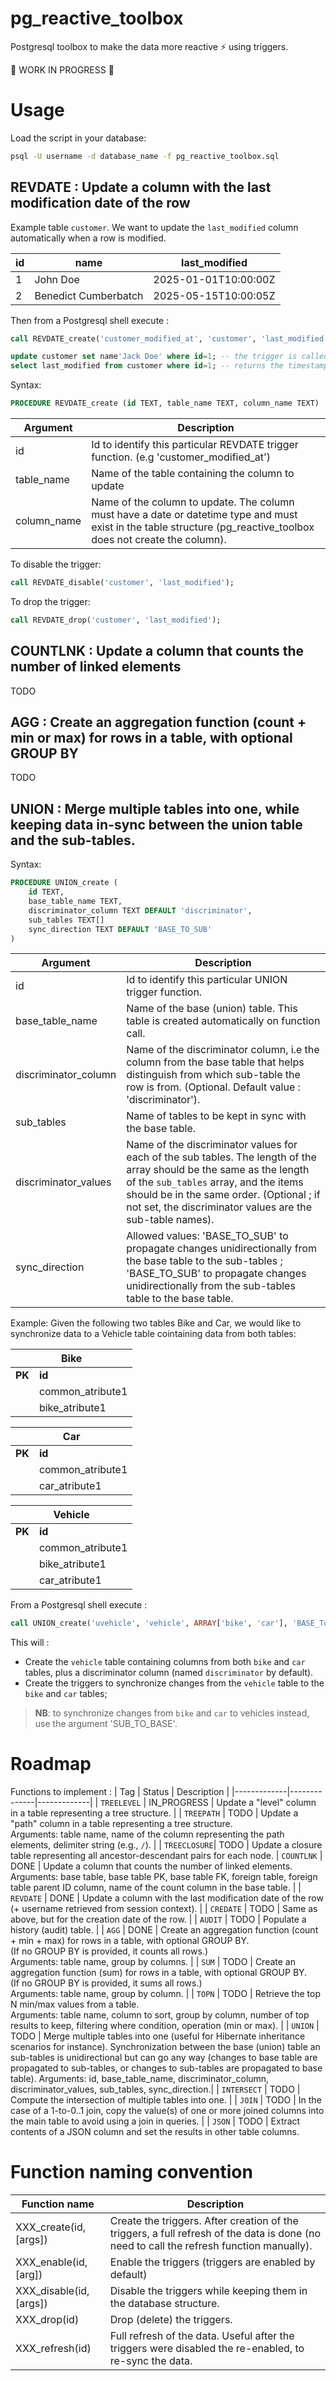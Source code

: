 # pg_reactive_toolbox
Postgresql toolbox to make the data more reactive ⚡ using triggers.

🚧 WORK IN PROGRESS 🚧

# Usage
Load the script in your database:
```bash
psql -U username -d database_name -f pg_reactive_toolbox.sql
```

## REVDATE : Update a column with the last modification date of the row

Example table ```customer```. We want to update the ```last_modified``` column automatically when a row is modified.

| id | name | last_modified |
|----------|----------|----------|
| 1  | John Doe  | 2025-01-01T10:00:00Z  |
| 2  | Benedict Cumberbatch  | 2025-05-15T10:00:05Z  |

Then from a Postgresql shell execute :
```sql
call REVDATE_create('customer_modified_at', 'customer', 'last_modified'); -- create the trigger

update customer set name'Jack Doe' where id=1; -- the trigger is called on update
select last_modified from customer where id=1; -- returns the timestamp of the update statement
```

Syntax:
```sql
PROCEDURE REVDATE_create (id TEXT, table_name TEXT, column_name TEXT)
```

| Argument         | Description |
|-------------|------ |
| id | Id to identify this particular REVDATE trigger function. (e.g 'customer_modified_at')
| table_name | Name of the table containing the column to update
| column_name | Name of the column to update. The column must have a date or datetime type and must exist in the table structure (pg_reactive_toolbox does not create the column). 



To disable the trigger:
```sql
call REVDATE_disable('customer', 'last_modified');
```

To drop the trigger:
```sql
call REVDATE_drop('customer', 'last_modified');
```

## COUNTLNK : Update a column that counts the number of linked elements

TODO

## AGG : Create an aggregation function (count + min or max) for rows in a table, with optional GROUP BY

TODO


## UNION : Merge multiple tables into one, while keeping data in-sync between the union table and the sub-tables.

Syntax:
```sql
PROCEDURE UNION_create (
    id TEXT,
    base_table_name TEXT,
    discriminator_column TEXT DEFAULT 'discriminator',
    sub_tables TEXT[]
    sync_direction TEXT DEFAULT 'BASE_TO_SUB'
)

```
| Argument         | Description |
|-------------|------ |
| id | Id to identify this particular UNION trigger function.
| base_table_name | Name of the base (union) table. This table is created automatically on function call.
| discriminator_column | Name of the discriminator column, i.e the column from the base table that helps distinguish from which sub-table the row is from. (Optional. Default value : 'discriminator').
| sub_tables | Name of tables to be kept in sync with the base table.
| discriminator_values | Name of the discriminator values for each of the sub tables. The length of the array should be the same as the length of the ```sub_tables``` array, and the items should be in the same order. (Optional ; if not set, the discriminator values are the sub-table names).
| sync_direction | Allowed values: 'BASE_TO_SUB' to propagate changes unidirectionally from the base table to the sub-tables ; 'BASE_TO_SUB' to propagate changes unidirectionally from the sub-tables table to the base table. 

Example:
Given the following two tables Bike and Car, we would like to synchronize data to a Vehicle table cointaining data from both tables:

<table>
    <thead>
        <tr>
            <th colspan="2">Bike</th>
        </tr>
    </thead>
    <tbody>
        <tr>
            <td><b>PK</b></td>
            <td><b>id</b></td>
        </tr>
        <tr>
            <td/>
            <td>common_atribute1</td>
        </tr>
        <tr>
            <td/>
            <td>bike_atribute1</td>
        </tr>
    </tbody>
</table>

<table>
    <thead>
        <tr>
            <th colspan="2">Car</th>
        </tr>
    </thead>
    <tbody>
        <tr>
            <td><b>PK</b></td>
            <td><b>id</b></td>
        </tr>
        <tr>
            <td/>
            <td>common_atribute1</td>
        </tr>
        <tr>
            <td/>
            <td>car_atribute1</td>
        </tr>
    </tbody>
</table>

<table>
    <thead>
        <tr>
            <th colspan="2">Vehicle</th>
        </tr>
    </thead>
    <tbody>
        <tr>
            <td><b>PK</b></td>
            <td><b>id</b></td>
        </tr>
        <tr>
            <td/>
            <td>common_atribute1</td>
        </tr>
        <tr>
            <td/>
            <td>bike_atribute1</td>
        </tr>
        <tr>
            <td/>
            <td>car_atribute1</td>
        </tr>
    </tbody>
</table>

From a Postgresql shell execute :
```sql
call UNION_create('uvehicle', 'vehicle', ARRAY['bike', 'car'], 'BASE_To_SUB'); -- create the trigger
```

This will :
* Create the ```vehicle``` table containing columns from both ```bike``` and ```car``` tables, plus a discriminator column (named ```discriminator``` by default).
* Create the triggers to synchronize changes from the ```vehicle``` table to the ```bike``` and ```car``` tables;

> **NB**: to synchronize changes from ```bike``` and ```car``` to vehicles instead, use the argument 'SUB_TO_BASE'.

# Roadmap
Functions to implement :
| Tag         | Status       | Description |
|-------------|--------------|-------------|
| `TREELEVEL` | IN_PROGRESS  | Update a "level" column in a table representing a tree structure. |
| `TREEPATH`  | TODO         | Update a "path" column in a table representing a tree structure.<br>Arguments: table name, name of the column representing the path elements, delimiter string (e.g., `/`). |
| `TREECLOSURE`| TODO        | Update a closure table representing all ancestor-descendant pairs for each node.
| `COUNTLNK`  | DONE         | Update a column that counts the number of linked elements.<br>Arguments: base table, base table PK, base table FK, foreign table, foreign table parent ID column, name of the count column in the base table. |
| `REVDATE`   | DONE         | Update a column with the last modification date of the row (+ username retrieved from session context). |
| `CREDATE`   | TODO         | Same as above, but for the creation date of the row. |
| `AUDIT`     | TODO         | Populate a history (audit) table. |
| `AGG`       | DONE  | Create an aggregation function (count + min + max) for rows in a table, with optional GROUP BY.<br>(If no GROUP BY is provided, it counts all rows.)<br>Arguments: table name, group by columns. |
| `SUM`       | TODO         | Create an aggregation function (sum) for rows in a table, with optional GROUP BY.<br>(If no GROUP BY is provided, it sums all rows.)<br>Arguments: table name, group by column. |
| `TOPN`      | TODO         | Retrieve the top N min/max values from a table.<br>Arguments: table name, column to sort, group by column, number of top results to keep, filtering where condition, operation (min or max). |
| `UNION`     | TODO         | Merge multiple tables into one (useful for Hibernate inheritance scenarios for instance). Synchronization between the base (union) table an sub-tables is unidirectional but can go any way (changes to base table are propagated to sub-tables, or changes to sub-tables are propagated to base table). Arguments: id, base_table_name, discriminator_column, discriminator_values, sub_tables, sync_direction.|
| `INTERSECT` | TODO         | Compute the intersection of multiple tables into one. |
| `JOIN`      | TODO         | In the case of a 1-to-0..1 join, copy the value(s) of one or more joined columns into the main table to avoid using a join in queries. |
| `JSON`      | TODO         | Extract contents of a JSON column and set the results in other table columns.


# Function naming convention
| Function name | Description |
|---------------|-------------|
| XXX_create(id, [args]) | Create the triggers. After creation of the triggers, a full refresh of the data is done (no need to call the refresh function manually). |
| XXX_enable(id, [arg]) | Enable the triggers (triggers are enabled by default) |
| XXX_disable(id, [args]) | Disable the triggers while keeping them in the database structure. |
| XXX_drop(id) | Drop (delete) the triggers. |
| XXX_refresh(id) | Full refresh of the data. Useful after the triggers were disabled the re-enabled, to re-sync the data. |

